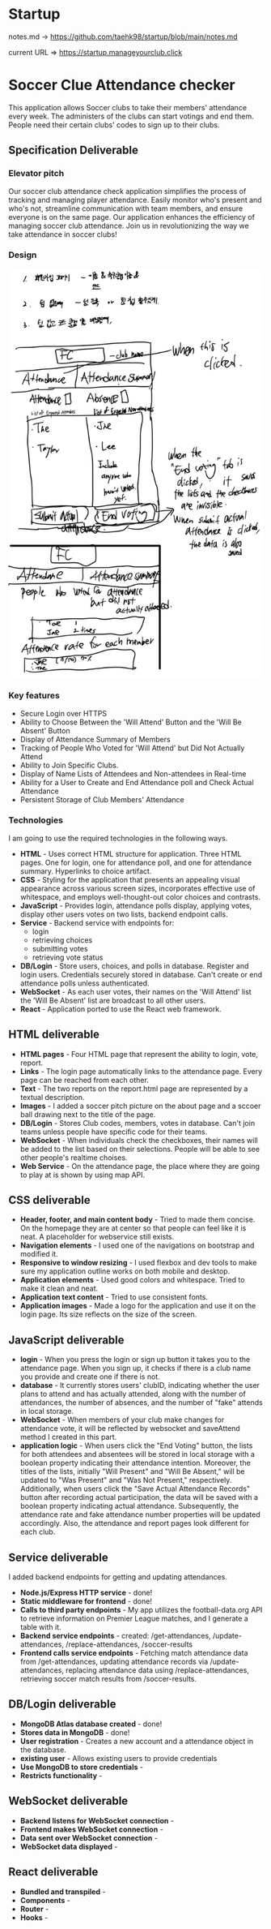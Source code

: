 # Startup
notes.md -> https://github.com/taehk98/startup/blob/main/notes.md

current URL => https://startup.manageyourclub.click

# Soccer Clue Attendance checker

This application allows Soccer clubs to take their members' attendance every week. The administers of the clubs can start votings and end them. People need their certain clubs' codes to sign up to their clubs.

## Specification Deliverable

### Elevator pitch

Our soccer club attendance check application simplifies the process of tracking and managing player attendance. Easily monitor who's present and who's not, streamline communication with team members, and ensure everyone is on the same page. Our application enhances the efficiency of managing soccer club attendance. Join us in revolutionizing the way we take attendance in soccer clubs!

### Design

![Mock](KakaoTalk_20240116_223125682.jpg)

### Key features

- Secure Login over HTTPS
- Ability to Choose Between the 'Will Attend' Button and the 'Will Be Absent' Button
- Display of Attendance Summary of Members
- Tracking of People Who Voted for 'Will Attend' but Did Not Actually Attend
- Ability to Join Specific Clubs.
- Display of Name Lists of Attendees and Non-attendees in Real-time
- Ability for a User to Create and End Attendance poll and Check Actual Attendance
- Persistent Storage of Club Members' Attendance

### Technologies

I am going to use the required technologies in the following ways.

- **HTML** - Uses correct HTML structure for application. Three HTML pages. One for login, one for attendance poll, and one for attendance summary. Hyperlinks to choice artifact.
- **CSS** - Styling for the application that presents an appealing visual appearance across various screen sizes, incorporates effective use of whitespace, and employs well-thought-out color choices and contrasts.
- **JavaScript** - Provides login, attendance polls display, applying votes, display other users votes on two lists, backend endpoint calls.
- **Service** - Backend service with endpoints for:
  - login
  - retrieving choices
  - submitting votes
  - retrieving vote status
- **DB/Login** - Store users, choices, and polls in database. Register and login users. Credentials securely stored in database. Can't create or end attendance polls unless authenticated.
- **WebSocket** - As each user votes, their names on the 'Will Attend' list the 'Will Be Absent' list are broadcast to all other users.
- **React** - Application ported to use the React web framework.

## HTML deliverable



- **HTML pages** - Four HTML page that represent the ability to login, vote, report.
- **Links** - The login page automatically links to the attendance page. Every page can be reached from each other. 
- **Text** - The two reports on the report.html page are represented by a textual description.
- **Images** - I added a soccer pitch picture on the about page and a sccoer ball drawing next to the title of the page.
- **DB/Login** - Stores Club codes, members, votes in database. Can't join teams unless people have specific code for their teams.
- **WebSocket** - When individuals check the checkboxes, their names will be added to the list based on their selections. People will be able to see other people's realtime choises.
- **Web Service** - On the attendance page, the place where they are going to play at is shown by using map API.
## CSS deliverable



- **Header, footer, and main content body** - Tried to made them concise. On the homepage they are at center so that people can feel like it is neat. A placeholder for webservice still exists.
- **Navigation elements** - I used one of the navigations on bootstrap and modified it.
- **Responsive to window resizing** - I used flexbox and dev tools to make sure my application outline works on both mobile and desktop.
- **Application elements** - Used good colors and whitespace. Tried to make it clean and neat.
- **Application text content** - Tried to use consistent fonts.
- **Application images** - Made a logo for the application and use it on the login page. Its size reflects on the size of the screen.

## JavaScript deliverable



- **login** - When you press the login or sign up button it takes you to the attendance page. When you sign up, it checks if there is a club name you provide and create one if there is not. 
- **database** - It currently stores users' clubID, indicating whether the user plans to attend and has actually attended, along with the number of attendances, the number of absences, and the number of "fake" attends in local storage.
- **WebSocket** - When members of your club make changes for attendance vote, it will be reflected by websocket and saveAttend method I created in this part.
- **application logic** - When users click the "End Voting" button, the lists for both attendees and absentees will be stored in local storage with a boolean property indicating their attendance intention. Moreover, the titles of the lists, initially "Will Present" and "Will Be Absent," will be updated to "Was Present" and "Was Not Present," respectively. Additionally, when users click the "Save Actual Attendance Records" button after recording actual participation, the data will be saved with a boolean property indicating actual attendance. Subsequently, the attendance rate and fake attendance number properties will be updated accordingly. Also, the attendance and report pages look different for each club.

## Service deliverable
I added backend endpoints for getting and updating attendances.

- **Node.js/Express HTTP service** - done!
- **Static middleware for frontend** - done!
- **Calls to third party endpoints** - My app utilizes the football-data.org API to retrieve information on Premier League matches, and I generate a table with it.
- **Backend service endpoints** - created: /get-attendances, /update-attendances, /replace-attendances, /soccer-results
- **Frontend calls service endpoints** - Fetching match attendance data from /get-attendances, updating attendance records via /update-attendances, replacing attendance data using /replace-attendances, retrieving soccer match results from /soccer-results.

## DB/Login deliverable



- **MongoDB Atlas database created** - done!
- **Stores data in MongoDB** - done!
- **User registration** - Creates a new account and a attendance object in the database.
- **existing user** - Allows existing users to provide credentials
- **Use MongoDB to store credentials** - 
- **Restricts functionality** - 

## WebSocket deliverable



- **Backend listens for WebSocket connection** -
- **Frontend makes WebSocket connection** - 
- **Data sent over WebSocket connection** - 
- **WebSocket data displayed** - 

## React deliverable


- **Bundled and transpiled** - 
- **Components** - 
- **Router** - 
- **Hooks** - 
